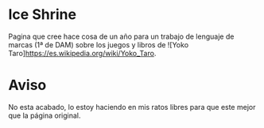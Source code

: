 # Ice Shrine
Pagina que cree hace cosa de un año para un trabajo de lenguaje de marcas (1ª de DAM) sobre los juegos y libros de ![Yoko Taro]https://es.wikipedia.org/wiki/Yoko_Taro.

# Aviso
No esta acabado, lo estoy haciendo en mis ratos libres para que este mejor que la página original.
